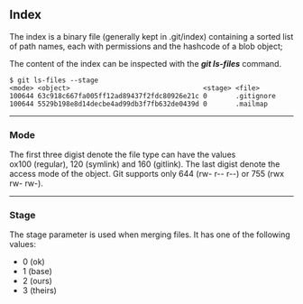 ## Index

The index is a binary file (generally kept in .git/index) containing a sorted
list of path names, each with permissions and the hashcode of a blob object; 

The content of the index can be inspected with the ***git ls-files*** command.

```shell
$ git ls-files --stage
<mode> <object>                                 <stage> <file>
100644 63c918c667fa005ff12ad89437f2fdc80926e21c 0       .gitignore
100644 5529b198e8d14decbe4ad99db3f7fb632de0439d 0       .mailmap
```

-------------------------------------------------------------------------------
### Mode

The first three digist denote the file type can have the values  
ox100 (regular), 120 (symlink) and 160 (gitlink). The last digist denote the 
access mode of the object. Git supports only 644 (rw- r-- r--) or 755 (rwx rw- 
rw-).

-------------------------------------------------------------------------------
### Stage

The stage parameter is used when merging files. It has one of the following 
values:

- 0 (ok)
- 1 (base)
- 2 (ours)
- 3 (theirs)
